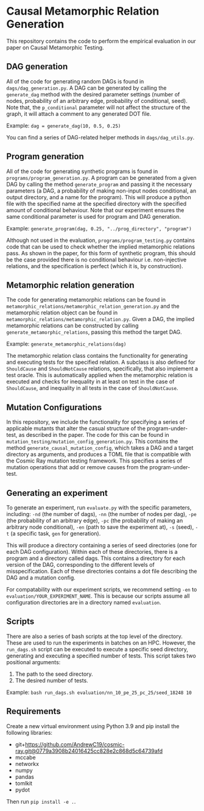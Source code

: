 # Causal Metamorphic Relation Generation
This repository contains the code to perform the empirical evaluation
in our paper on Causal Metamorphic Testing.

## DAG generation
All of the code for generating random DAGs is found in `dags/dag_generation.py`.
A DAG can be generated by calling the `generate_dag` method with the desired
parameter settings (number of nodes, probability of an arbitrary edge,
probability of conditional, seed). Note that, the `p_conditional` parameter will
not affect the structure of the graph, it will attach a comment to any 
generated DOT file.

Example:
`dag = generate_dag(10, 0.5, 0.25)`

You can find a series of DAG-related helper methods in `dags/dag_utils.py`.

## Program generation
All of the code for generating synthetic programs is found in 
`programs/program_generation.py`. A program can be generated from a given
DAG by calling the method `generate_program` and passing it the necessary
parameters (a DAG, a probability of making non-input nodes conditional, an
output directory, and a name for the program). This will produce a python file
with the specified name at the specified directory with the specified amount of 
conditional behaviour. Note that our experiment ensures
the same conditional parameter is used for program and DAG generation.

Example:
`generate_program(dag, 0.25, "../prog_directory", "program")`

Although not used in the evaluation, `programs/program_testing.py` contains
code that can be used to check whether the implied metamorphic relations pass.
As shown in the paper, for this form of synthetic program, this should be the 
case provided there is no conditional behaviour i.e. non-injective relations, and
the specification is perfect (which it is, by construction).

## Metamorphic relation generation
The code for generating metamorphic relations can be found in 
`metamorphic_relations/metamorphic_relation_generation.py` and the
metamorphic relation object can be found in
`metamorphic_relations/metamorphic_relation.py`. Given a DAG, the
implied metamorphic relations can be constructed by calling 
`generate_metamorphic_relations`, passing this method the target DAG.

Example:
`generate_metamorphic_relations(dag)`

The metamorphic relation class contains the functionality for 
generating and executing tests for the specified relation. A subclass
is also defined for `ShouldCause` and `ShouldNotCause` relations, specifically,
that also implement a test oracle. This is automatically applied when the
metamorphic relation is executed and checks for inequality in at least on test
in the case of `ShouldCause`, and inequality in all tests in the case of
`ShouldNotCause`.

## Mutation Configurations
In this repository, we include the functionality for specifying a series of
applicable mutants that alter the casual structure of the program-under-test,
as described in the paper. The code for this can be found in 
`mutation_testing/mutation_config_generation.py`. This contains the method
`generate_causal_mutation_config`, which takes a DAG and a target directory as 
arguments, and produces a TOML file that is compatible with the Cosmic Ray
mutation testing framework. This specifies a series of mutation operations
that add or remove causes from the program-under-test.

## Generating an experiment
To generate an experiment, run `evaluate.py` with the specific parameters,
including: `-nd` (the number of dags), `-nn` (the number of nodes per dag), 
`-pe` (the probability of an arbitrary edge), `-pc` (the probability of making 
an arbitrary node conditional), `-en` (path to save the experiment at), `-s`
(seed), `-t` (a specific task, `gen` for generation).

This will produce a directory containing a series of seed directories (one for
each DAG configuration). Within each of these directories, there is a program and
a directory called dags. This contains a directory for each version of the DAG,
corresponding to the different levels of misspecification. Each of these 
directories contains a dot file describing the DAG and a mutation config.

For compatability with our experiment scripts, we recommend setting `-en` to
`evaluation/YOUR_EXPERIMENT_NAME`. This is because our scripts assume all
configuration directories are in a directory named `evaluation`.

## Scripts
There are also a series of bash scripts at the top level of the directory.
These are used to run the experiments in batches on an HPC. However, the 
`run_dags.sh` script can be executed to execute a specific seed directory,
generating and executing a specified number of tests. This script takes two
positional arguments:
1. The path to the seed directory.
2. The desired number of tests.

Example:
`bash run_dags.sh evaluation/nn_10_pe_25_pc_25/seed_18248 10`

## Requirements
Create a new virtual environment using Python 3.9 and pip install the following
libraries:
- git+https://github.com/AndrewC19/cosmic-ray.git@0779a3908b24016425cc828e2c868d5c64739afd
- mccabe
- networkx
- numpy
- pandas
- tomlkit
- pydot

Then run `pip install -e .`.